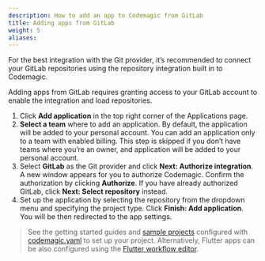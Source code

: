 ```yaml
---
description: How to add an app to Codemagic from GitLab
title: Adding apps from GitLab
weight: 5
aliases:
---
```


For the best integration with the Git provider, it’s recommended to connect your GitLab repositories using the repository integration built in to Codemagic. 

Adding apps from GitLab requires granting access to your GitLab account to enable the integration and load repositories.

1. Click **Add application** in the top right corner of the Applications page.
2. **Select a team** where to add an application. By default, the application will be added to your personal account. You can add an application only to a team with enabled billing. This step is skipped if you don’t have teams where you’re an owner, and application will be added to your personal account.
3. Select **GitLab** as the Git provider and click **Next: Authorize integration**. A new window appears for you to authorize Codemagic. Confirm the authorization by clicking **Authorize**. If you have already authorized GitLab, click **Next: Select repository** instead.
4. Set up the application by selecting the repository from the dropdown menu and specifying the project type. Click **Finish: Add application**. You will be then redirected to the app settings.

>See the getting started guides and [sample projects](../sample-projects/codemagic-sample-projects/) configured with [codemagic.yaml](../getting-started/yaml/) to set up your project. Alternatively, Flutter apps can be also configured using the [Flutter workflow editor](../flutter-configuration/flutter-projects/).
